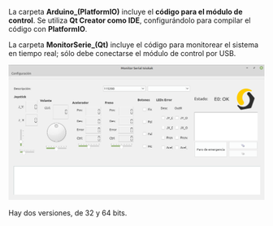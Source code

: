 La carpeta **Arduino_(PlatformIO)** incluye el **código para el módulo de control**. Se utiliza **Qt Creator como IDE**, configurándolo para compilar el código con **PlatformIO**.




La carpeta **MonitorSerie_(Qt)** incluye el código para monitorear el sistema en tiempo real; sólo debe conectarse el módulo de control por USB. 

![Imagen de la interfaz del monitor serie](../assets/imgs/interfaz-monitor-serial.png)

Hay dos versiones, de 32 y 64 bits. 
